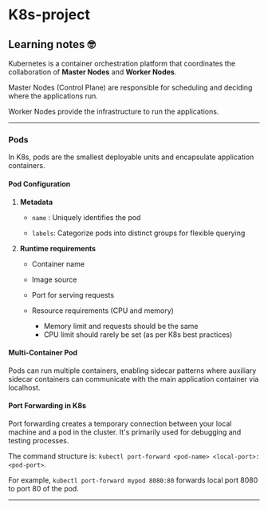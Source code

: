 # K8s-project

## Learning notes 🤓

Kubernetes is a container orchestration platform that coordinates the collaboration of **Master Nodes** and **Worker Nodes**.

Master Nodes (Control Plane) are responsible for scheduling and deciding where the applications run. 

Worker Nodes provide the infrastructure to run the applications.

______

### Pods

In K8s, pods are the smallest deployable units and encapsulate application containers.

#### Pod Configuration

  1. **Metadata**
      - `name` : Uniquely identifies the pod

      - `labels`: Categorize pods into distinct groups for flexible querying

  2. **Runtime requirements**
      - Container name

      - Image source

      - Port for serving requests

      - Resource requirements (CPU and memory)
        - Memory limit and requests should be the same
        - CPU limit should rarely be set (as per K8s best practices)

#### Multi-Container Pod

Pods can run multiple containers, enabling sidecar patterns where auxiliary sidecar containers can communicate with the main application container via localhost.

#### Port Forwarding in K8s

Port forwarding creates a temporary connection between your local machine and a pod in the cluster. It's primarily used for debugging and testing processes.

The command structure is: `kubectl port-forward <pod-name> <local-port>:<pod-port>`.

For example, `kubectl port-forward mypod 8080:80` forwards local port 8080 to port 80 of the pod.

_____
